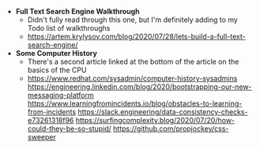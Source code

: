 - **Full Text Search Engine Walkthrough**
  - Didn't fully read through this one, but I'm definitely adding to my Todo list of walkthroughs
  - https://artem.krylysov.com/blog/2020/07/28/lets-build-a-full-text-search-engine/
- **Some Computer History**
  - There's a second article linked at the bottom of the article on the basics of the CPU
  - https://www.redhat.com/sysadmin/computer-history-sysadmins
https://engineering.linkedin.com/blog/2020/bootstrapping-our-new-messaging-platform
https://www.learningfromincidents.io/blog/obstacles-to-learning-from-incidents
https://slack.engineering/data-consistency-checks-e73261318f96
https://surfingcomplexity.blog/2020/07/20/how-could-they-be-so-stupid/
https://github.com/propjockey/css-sweeper